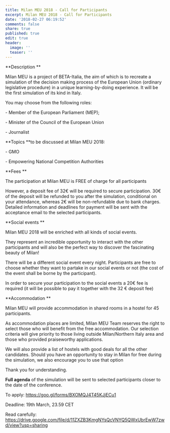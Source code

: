 ```yaml
---
title: Milan MEU 2018 - Call for Participants
excerpt: Milan MEU 2018 - Call for Participants
date: '2018-02-27 06:19:52'
comments: false
share: true
published: true
edit: true
header:
  image: ''
  teaser: ''
---
```

**Description**

Milan MEU is a project of BETA-Italia, the aim of which is to recreate a simulation of the decision making process of the European Union (ordinary legislative procedure) in a unique learning-by-doing experience. It will be the first simulation of its kind in Italy.

You may choose from the following roles:

\-	Member of the European Parliament (MEP);

\-	Minister of the Council of the European Union

\-	Journalist



**Topics **to be discussed at Milan MEU 2018:

\-	GMO

\-	Empowering National Competition Authorities



**Fees **

The participation at Milan MEU is FREE of charge for all participants

However, a deposit fee of 32€ will be required to secure participation. 30€ of the deposit will be refunded to you after the simulation, conditional on your attendance, whereas 2€ will be non-refundable due to bank charges. Detailed information and deadlines for payment will be sent with the acceptance email to the selected participants.

**Social events **

Milan MEU 2018 will be enriched with all kinds of social events.

They represent an incredible opportunity to interact with the other participants and will also be the perfect way to discover the fascinating beauty of Milan!

There will be a different social event every night. Participants are free to choose whether they want to partake in our social events or not (the cost of the event shall be borne by the participant).

In order to secure your participation to the social events a 20€ fee is required (it will be possible to pay it together with the 32 € deposit fee)

**Accommodation**

Milan MEU will provide accommodation in shared rooms in a hostel for 45 participants. 

As accommodation places are limited, Milan MEU Team reserves the right to select those who will benefit from the free accommodation. Our selection criteria will give priority to those living outside Milan/Northern Italy area and those who provided praiseworthy applications.

We will also provide a list of hostels with good deals for all the other candidates. Should you have an opportunity to stay in Milan for free during the simulation, we also encourage you to use that option 

Thank you for understanding.



**Full agenda** of the simulation will be sent to selected participants closer to the date of the conference.



To apply: <https://goo.gl/forms/BXOMQJ4T45KJjECu1>

Deadline: 19th March, 23.59 CET

Read carefully: <https://drive.google.com/file/d/11ZXZB3KmgNYsQcVNYQ5QWxUbrEwW7zwd/view?usp=sharing>
